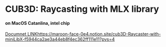 # CUB3D: Raycasting with MLX library

#### on MacOS Catanlina, intel chip
[Documnet LINK](https://maroon-face-0e4.notion.site/cub3D-Raycaster-with-miniLibX-f5944ca2ae3a44eb8f4ec362ff111e11?pvs=4)https://maroon-face-0e4.notion.site/cub3D-Raycaster-with-miniLibX-f5944ca2ae3a44eb8f4ec362ff111e11?pvs=4
